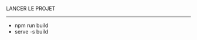 LANCER LE PROJET
******************************************************
- npm run build
- serve -s build